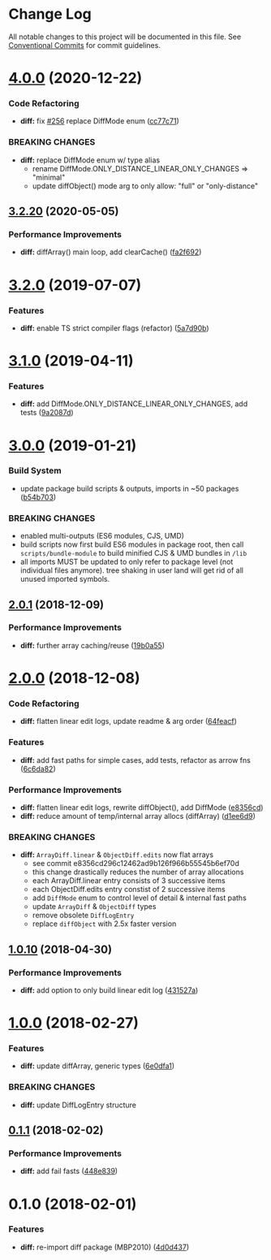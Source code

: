 #  Change Log 

All notable changes to this project will be documented in this file. See [Conventional Commits](https://conventionalcommits.org) for commit guidelines. 

#  [4.0.0](https://github.com/thi-ng/umbrella/compare/@thi.ng/diff@3.2.35...@thi.ng/diff@4.0.0) (2020-12-22) 

###  Code Refactoring 

- **diff:** fix [#256](https://github.com/thi-ng/umbrella/issues/256) replace DiffMode enum ([cc77c71](https://github.com/thi-ng/umbrella/commit/cc77c711746eabebb4af58421282c50830613915)) 

###  BREAKING CHANGES 

- **diff:** replace DiffMode enum w/ type alias 
    - rename DiffMode.ONLY_DISTANCE_LINEAR_ONLY_CHANGES => "minimal" 
    - update diffObject() mode arg to only allow: "full" or "only-distance" 

##  [3.2.20](https://github.com/thi-ng/umbrella/compare/@thi.ng/diff@3.2.19...@thi.ng/diff@3.2.20) (2020-05-05) 

###  Performance Improvements 

- **diff:** diffArray() main loop, add clearCache() ([fa2f692](https://github.com/thi-ng/umbrella/commit/fa2f692ad1c469aa3e5f62857db746341b5fdac7)) 

#  [3.2.0](https://github.com/thi-ng/umbrella/compare/@thi.ng/diff@3.1.3...@thi.ng/diff@3.2.0) (2019-07-07) 

###  Features 

- **diff:** enable TS strict compiler flags (refactor) ([5a7d90b](https://github.com/thi-ng/umbrella/commit/5a7d90b)) 

#  [3.1.0](https://github.com/thi-ng/umbrella/compare/@thi.ng/diff@3.0.6...@thi.ng/diff@3.1.0) (2019-04-11) 

###  Features 

- **diff:** add DiffMode.ONLY_DISTANCE_LINEAR_ONLY_CHANGES, add tests ([9a2087d](https://github.com/thi-ng/umbrella/commit/9a2087d)) 

#  [3.0.0](https://github.com/thi-ng/umbrella/compare/@thi.ng/diff@2.0.2...@thi.ng/diff@3.0.0) (2019-01-21) 

###  Build System 

- update package build scripts & outputs, imports in ~50 packages ([b54b703](https://github.com/thi-ng/umbrella/commit/b54b703)) 

###  BREAKING CHANGES 

- enabled multi-outputs (ES6 modules, CJS, UMD) 
- build scripts now first build ES6 modules in package root, then call   `scripts/bundle-module` to build minified CJS & UMD bundles in `/lib` 
- all imports MUST be updated to only refer to package level   (not individual files anymore). tree shaking in user land will get rid of   all unused imported symbols. 

##  [2.0.1](https://github.com/thi-ng/umbrella/compare/@thi.ng/diff@2.0.0...@thi.ng/diff@2.0.1) (2018-12-09) 

###  Performance Improvements 

- **diff:** further array caching/reuse ([19b0a55](https://github.com/thi-ng/umbrella/commit/19b0a55)) 

#  [2.0.0](https://github.com/thi-ng/umbrella/compare/@thi.ng/diff@1.1.4...@thi.ng/diff@2.0.0) (2018-12-08) 

###  Code Refactoring 

- **diff:** flatten linear edit logs, update readme & arg order ([64feacf](https://github.com/thi-ng/umbrella/commit/64feacf)) 

###  Features 

- **diff:** add fast paths for simple cases, add tests, refactor as arrow fns ([6c6da82](https://github.com/thi-ng/umbrella/commit/6c6da82)) 

###  Performance Improvements 

- **diff:** flatten linear edit logs, rewrite diffObject(), add DiffMode ([e8356cd](https://github.com/thi-ng/umbrella/commit/e8356cd)) 
- **diff:** reduce amount of temp/internal array allocs (diffArray) ([d1ee6d9](https://github.com/thi-ng/umbrella/commit/d1ee6d9)) 

###  BREAKING CHANGES 

- **diff:** `ArrayDiff.linear` & `ObjectDiff.edits` now flat arrays 
    - see commit e8356cd296c12462ad9b126f966b55545b6ef70d 
    - this change drastically reduces the number of array allocations 
    - each ArrayDiff.linear entry consists of 3 successive items 
    - each ObjectDiff.edits entry constist of 2 successive items 
    - add `DiffMode` enum to control level of detail & internal fast paths 
    - update `ArrayDiff` & `ObjectDiff` types 
    - remove obsolete `DiffLogEntry` 
    - replace `diffObject` with 2.5x faster version 

##  [1.0.10](https://github.com/thi-ng/umbrella/compare/@thi.ng/diff@1.0.9...@thi.ng/diff@1.0.10) (2018-04-30) 

###  Performance Improvements 

- **diff:** add option to only build linear edit log ([431527a](https://github.com/thi-ng/umbrella/commit/431527a)) 

#  [1.0.0](https://github.com/thi-ng/umbrella/compare/@thi.ng/diff@0.1.3...@thi.ng/diff@1.0.0) (2018-02-27) 

###  Features 

- **diff:** update diffArray, generic types ([6e0dfa1](https://github.com/thi-ng/umbrella/commit/6e0dfa1)) 

###  BREAKING CHANGES 

- **diff:** update DiffLogEntry structure 

##  [0.1.1](https://github.com/thi-ng/umbrella/compare/@thi.ng/diff@0.1.0...@thi.ng/diff@0.1.1) (2018-02-02) 

###  Performance Improvements 

- **diff:** add fail fasts ([448e839](https://github.com/thi-ng/umbrella/commit/448e839)) 

#  0.1.0 (2018-02-01) 

###  Features 

- **diff:** re-import diff package (MBP2010) ([4d0d437](https://github.com/thi-ng/umbrella/commit/4d0d437)) 
